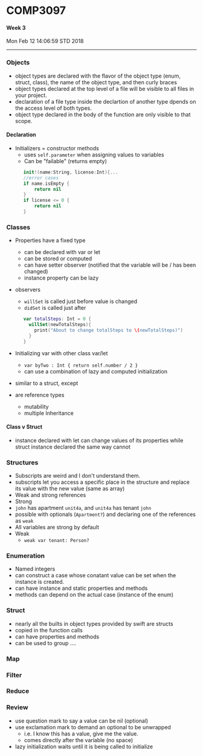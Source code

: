 # COMP3097
#### Week 3
Mon Feb 12 14:06:59 STD 2018

___

### Objects
- object types are declared with the flavor of the object type (enum, struct, class), the name of the object type, and then curly braces
- object types declared at the top level of a file will be visible to all files in your project.
- declaration of a file type inside the declartion of another type dpends on the access level of both types.
- object type declared in the body of the function are only visible to that scope.
#### Declaration
- Initializers = constructor methods
  - uses `self.parameter` when assigning values to variables
  - Can be "failable" (returns empty) 
  ```Swift 
     init!(name:String, license:Int){...
	 //error cases
	 if name.isEmpty {
    	 return nil
	 }
	 if license <= 0 {
	     return nil
	 }
  ```

### Classes
- Properties have a fixed type
  - can be declared with var or let
  - can be stored or computed
  - can have setter observer (notified that the variable will be / has been changed)
  - instance property can be lazy
- observers
  - `willSet` is called just before value is changed
  - `didSet` is called just after
  ``` Swift
     var totalSteps: Int = 0 {
	   willSet(newTotalSteps){
	     print("About to change totalSteps to \(newTotalSteps)")
	   }
	 }
  ```
- Initializing var with other class var/let
  - `var byTwo : Int { return self.number / 2 }`
  - can use a combination of lazy and computed initialization
  
- similar to a struct, except
 - are reference types
   - mutability
   - multiple Inheritance

#### Class v Struct
- instance declared with let can change values of its properties while struct instance declared the same way cannot

### Structures
- Subscripts are weird and I don't understand them.
- subscripts let you access a specific place in the structure and replace its value with the new value (same as array)
- Weak and strong references
 - Strong
  - `john` has apartment `unit4a`, and `unit4a` has tenant `john` 
  - possible with optionals (`Apartment?`) and declaring one of the references as `weak`
  - All variables are strong by default
- Weak
  - `weak var tenant: Person?`

### Enumeration
- Named integers
- can construct a case whose conatant value can be set when the instance is created.
- can have instance and static properties and methods
- methods can depend on the actual case (instance of the enum)

### Struct
- nearly all the builts in object types provided by swift are structs
- copied in the function calls
- can have properties and methods
- can be used to group ....

### Map

### Filter

### Reduce


### Review
- use question mark to say a value can be nil (optional)
- use exclamation mark to demand an optional to be unwrapped
  - i.e. I know this has a value, give me the value.
  - comes directly after the variable (no space)
- lazy initialization waits until it is being called to initialize
